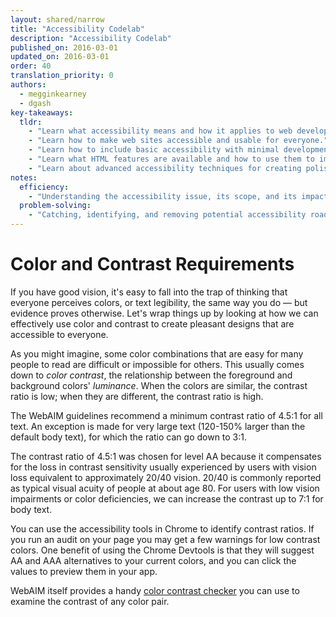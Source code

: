 ```yaml
---
layout: shared/narrow
title: "Accessibility Codelab"
description: "Accessibility Codelab"
published_on: 2016-03-01
updated_on: 2016-03-01
order: 40
translation_priority: 0
authors:
  - megginkearney
  - dgash
key-takeaways:
  tldr: 
    - "Learn what accessibility means and how it applies to web development."
    - "Learn how to make web sites accessible and usable for everyone."
    - "Learn how to include basic accessibility with minimal development impace."
    - "Learn what HTML features are available and how to use them to improve accessibility."
    - "Learn about advanced accessibility techniques for creating polished accessibility experiences."
notes:
  efficiency:
    - "Understanding the accessibility issue, its scope, and its impact can make you a better web developer."
  problem-solving:
    - "Catching, identifying, and removing potential accessibility roadblocks before they happen can improve your development process and reduce maintenance requirements."
---
```


# Color and Contrast Requirements

If you have good vision, it's easy to fall into the trap of thinking that everyone perceives colors, or text legibility, the same way you do &mdash; but evidence proves otherwise. Let's wrap things up by looking at how we can effectively use color and contrast to create pleasant designs that are accessible to everyone.

As you might imagine, some color combinations that are easy for many people to read are difficult or impossible for others. This usually comes down to *color contrast*, the relationship between the foreground and background colors' *luminance*. When the colors are similar, the contrast ratio is low; when they are different, the contrast ratio is high.

The WebAIM guidelines recommend a minimum contrast ratio of 4.5:1 for all text. An exception is made for very large text (120-150% larger than the default body text), for which the ratio can go down to 3:1.

The contrast ratio of 4.5:1 was chosen for level AA because it compensates for the loss in contrast sensitivity usually experienced by users with vision loss equivalent to approximately 20/40 vision. 20/40 is commonly reported as typical visual acuity of people at about age 80. For users with low vision impairments or color deficiencies, we can increase the contrast up to 7:1 for body text.

You can use the accessibility tools in Chrome to identify contrast ratios. If you run an audit on your page you may get a few warnings for low contrast colors. One benefit of using the Chrome Devtools is that they will suggest AA and AAA alternatives to your current colors, and you can click the values to preview them in your app.

WebAIM itself provides a handy [color contrast checker](http://webaim.org/resources/contrastchecker/) you can use to examine the contrast of any color pair.
